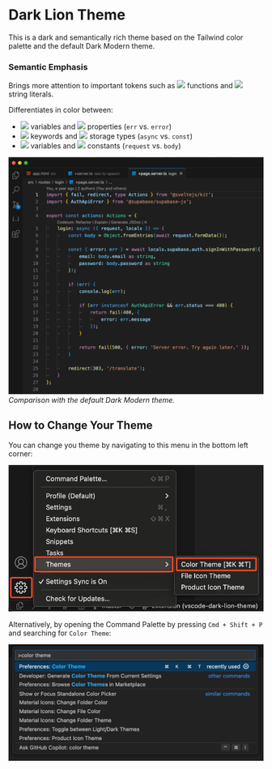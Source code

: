 # Dark Lion Theme

This is a dark and semantically rich theme based on the Tailwind color palette and the default Dark Modern theme.

### Semantic Emphasis

Brings more attention to important tokens such as ![](https://placehold.co/15x15/FEF08A/FEF08A.png) functions and ![](https://placehold.co/15x15/4ADE80/4ADE80.png) string literals.

Differentiates in color between:

- ![](https://placehold.co/15x15/BAE6FD/BAE6FD.png) variables and ![](https://placehold.co/15x15/F5D0FE/F5D0FE.png) properties (`err` vs. `error`)
- ![](https://placehold.co/15x15/FB7185/FB7185.png) keywords and ![](https://placehold.co/15x15/FCA5A5/FCA5A5.png) storage types (`async` vs. `const`)
- ![](https://placehold.co/15x15/BAE6FD/BAE6FD.png) variables and ![](https://placehold.co/15x15/7DD3FC/7DD3FC.png) constants (`request` vs. `body`)

![Dark Modern vs. Dark Lion Comparison](https://github.com/BorisKaravasilev/vscode-dark-lion-theme/blob/master/assets/comparison.gif)
_Comparison with the default Dark Modern theme._

## How to Change Your Theme

You can change you theme by navigating to this menu in the bottom left corner:

![How to change your theme from menu](https://github.com/BorisKaravasilev/vscode-dark-lion-theme/blob/master/assets/how-to-change-theme.png)

Alternatively, by opening the Command Palette by pressing `Cmd + Shift + P` and searching for `Color Theme`:

![How to change your theme from command palette](https://github.com/BorisKaravasilev/vscode-dark-lion-theme/blob/master/assets/cmd-palette.png)
